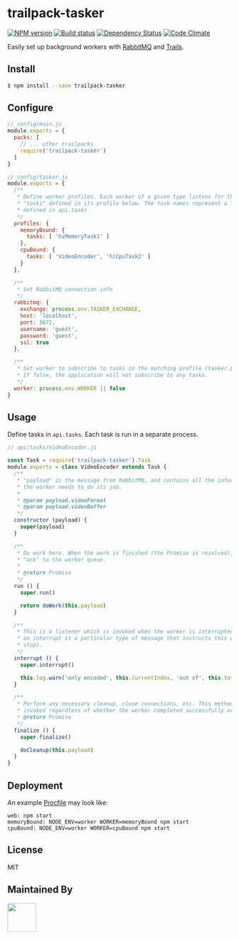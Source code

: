 # trailpack-tasker

[![NPM version][npm-image]][npm-url]
[![Build status][ci-image]][ci-url]
[![Dependency Status][daviddm-image]][daviddm-url]
[![Code Climate][codeclimate-image]][codeclimate-url]

Easily set up background workers with [RabbitMQ](https://www.rabbitmq.com/) and [Trails](http://trailsjs.io).

## Install

```sh
$ npm install --save trailpack-tasker
```

## Configure

```js
// config/main.js
module.exports = {
  packs: [
    // ... other trailpacks
    require('trailpack-tasker')
  ]
}
```

```js
// config/tasker.js
module.exports = {
  /**
   * Define worker profiles. Each worker of a given type listens for the
   * "tasks" defined in its profile below. The task names represent a Task
   * defined in api.tasks
   */
  profiles: {
    memoryBound: {
      tasks: [ 'hiMemoryTask1' ]
    },
    cpuBound: {
      tasks: [ 'VideoEncoder', 'hiCpuTask2' ]
    }
  },

  /**
   * Set RabbitMQ connection info
   */
  rabbitmq: {
    exchange: process.env.TASKER_EXCHANGE,
    host: 'localhost',
    port: 5672,
    username: 'guest',
    password: 'guest',
    ssl: true
  },

  /**
   * Set worker to subscribe to tasks in the matching profile (tasker.profiles).
   * If false, the application will not subscribe to any tasks.
   */
  worker: process.env.WORKER || false
}
```

## Usage

Define tasks in `api.tasks`. Each task is run in a separate process.

```js
// api/tasks/VideoEncoder.js

const Task = require('trailpack-tasker').Task
module.exports = class VideoEncoder extends Task {
  /**
   * "payload" is the message from RabbitMQ, and contains all the information
   * the worker needs to do its job.
   *
   * @param payload.videoFormat
   * @param payload.videoBuffer
   */
  constructor (payload) {
    super(payload)
  }

  /**
   * Do work here. When the work is finished (the Promise is resolved), send
   * "ack" to the worker queue.
   *
   * @return Promise
   */
  run () {
    super.run()

    return doWork(this.payload)
  }

  /**
   * This is a listener which is invoked when the worker is interrupted (specifically,
   * an interrupt is a particular type of message that instructs this worker to
   * stop).
   */
  interrupt () {
    super.interrupt()

    this.log.warn('only encoded', this.currentIndex, 'out of', this.totalItems, 'frames')
  }

  /**
   * Perform any necessary cleanup, close connections, etc. This method will be
   * invoked regardless of whether the worker completed successfully or not.
   * @return Promise
   */
  finalize () {
    super.finalize()

    doCleanup(this.payload)
  }
}
```

## Deployment

An example [Procfile](https://devcenter.heroku.com/articles/procfile) may look like:

```
web: npm start
memoryBound: NODE_ENV=worker WORKER=memoryBound npm start
cpuBound: NODE_ENV=worker WORKER=cpuBound npm start
```

## License
MIT

## Maintained By
[<img src='http://i.imgur.com/Y03Jgmf.png' height='64px'>](https://langa.io)

[npm-image]: https://img.shields.io/npm/v/trailpack-tasker.svg?style=flat-square
[npm-url]: https://npmjs.org/package/trailpack-tasker
[ci-image]: https://img.shields.io/travis/langateam/trailpack-tasker/master.svg?style=flat-square
[ci-url]: https://travis-ci.org/langateam/trailpack-tasker
[daviddm-image]: http://img.shields.io/david/langateam/trailpack-tasker.svg?style=flat-square
[daviddm-url]: https://david-dm.org/langateam/trailpack-tasker
[codeclimate-image]: https://img.shields.io/codeclimate/github/langateam/trailpack-tasker.svg?style=flat-square
[codeclimate-url]: https://codeclimate.com/github/langateam/trailpack-tasker

